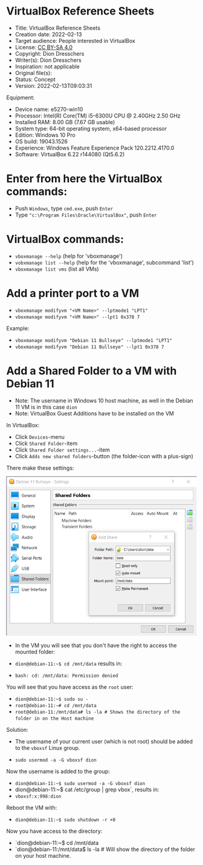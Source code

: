 # VirtualBox Reference Sheets

* Title: VirtualBox Reference Sheets
* Creation date:  2022-02-13
* Target audience: People interested in VirtualBox
* License: [CC BY-SA 4.0](https://creativecommons.org/licenses/by-sa/4.0/)
* Copyright: Dion Dresschers
* Writer(s): Dion Dresschers
* Inspiration: not applicable
* Original file(s): 
* Status: Concept
* Version: 2022-02-13T09:03:31

Equipment: 

* Device name: e5270-win10
* Processor: Intel(R) Core(TM) i5-6300U CPU @ 2.40GHz   2.50 GHz
* Installed RAM: 8.00 GB (7.67 GB usable)
* System type: 64-bit operating system, x64-based processor
* Edition: Windows 10 Pro
* OS build: 19043.1526
* Experience: Windows Feature Experience Pack 120.2212.4170.0
* Software: VirtualBox 6.22 r144080 (Qt5.6.2)

# Enter from here the VirtualBox commands:

* Push `Windows`, type `cmd.exe`, push `Enter`
* Type `"c:\Program Files\Oracle\VirtualBox"`, push `Enter`

# VirtualBox commands:

* `vboxmanage --help` (help for 'vboxmanage')
* `vobxmanage list --help` (help for the 'vboxmanage', subcommand 'list')
* `vboxmanage list vms` (list all VMs)

# Add a printer port to a VM

* `vboxmanage modifyvm "<VM Name>" --lptmode1 "LPT1"`
* `vboxmanage modifyvm "<VM Name>" --lpt1 0x378 7`

Example:

* `vboxmanage modifyvm "Debian 11 Bullseye" --lptmode1 "LPT1"`
* `vboxmanage modifyvm "Debian 11 Bullseye" --lpt1 0x378 7`

# Add a Shared Folder to a VM with Debian 11

* Note: The username in Windows 10 host machine, as well in the Debian 11 VM is in this case `dion`
* Note: VirtualBox Guest Additions have to be installed on the VM

In VirtualBox:

* Click `Devices`-menu
* Click `Shared Folder`-item
* Click `Shared Folder settings...`-item
* Click `Adds new shared folders`-button (the folder-icon with a plus-sign)

There make these settings:

![](2022-02-13-10-03-01.png)

* In the VM you will see that you don't have the right to access the mounted folder:

* `dion@debian-11:~$ cd /mnt/data` results in:
* `bash: cd: /mnt/data: Permission denied`

You will see that you have access as the `root` user:

* `dion@debian-11:~$ sudo su -`
* `root@debian-11:~# cd /mnt/data`
* `root@debian-11:/mnt/data# ls -la # Shows the directory of the folder in on the Host machine`

Solution:

* The username of your current user (which is not root) should be added to the `vboxsf` Linux group.

* `sudo usermod -a -G vboxsf dion`

Now the username is added to the group:

* `dion@debian-11:~$ sudo usermod -a -G vboxsf dion`
* dion@debian-11:~$ cat /etc/group | grep vbox`, results in:
* `vboxsf:x:998:dion`

Reboot the VM with:

* `dion@debian-11:~$ sudo shutdown -r +0`

Now you have access to the directory:

* `dion@debian-11:~$ cd /mnt/data
* `dion@debian-11:/mnt/data$ ls -la # Will show the directory of the folder on your host machine.















